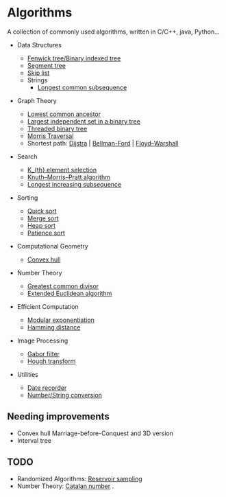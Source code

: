 # Algorithms
A collection of commonly used algorithms, written in C/C++, java, Python...   
- Data Structures
    - [Fenwick tree/Binary indexed tree](https://github.com/wandering007/algorithms/blob/master/binary_indexed_tree.cpp)
    - [Segment tree](https://github.com/wandering007/algorithms/blob/master/segment_tree.cpp)  
    - [Skip list](https://github.com/wandering007/algorithms/blob/master/skip_list.cpp)   
    - Strings  
        - [Longest common subsequence](https://github.com/wandering007/algorithms/blob/master/longest_common_subsequence.java)  
- Graph Theory  
    - [Lowest common ancestor](https://github.com/wandering007/algorithms/blob/master/lowest_common_ancestor.cpp)  
    - [Largest independent set in a binary tree](https://github.com/wandering007/algorithms/blob/master/largest_independent_set.c) 
    - [Threaded binary tree](https://github.com/wandering007/algorithms/blob/master/threaded_binary_tree.cpp)  
    - [Morris Traversal](https://github.com/wandering007/algorithms/blob/master/morris_traversal.cpp)
    - Shortest path: [Dijstra](https://github.com/wandering007/algorithms/blob/master/dijkstra.cpp) | [Bellman-Ford](https://github.com/wandering007/algorithms/blob/master/bellman_ford.cpp) | [Floyd–Warshall](https://github.com/wandering007/algorithms/blob/master/floyd_warshall.cpp)  

- Search  
    - [K_{th} element selection](https://github.com/wandering007/algorithms/blob/master/kth_element_selection.cpp)
    - [Knuth–Morris–Pratt algorithm](https://github.com/wandering007/algorithms/blob/master/kmp.cpp)  
    - [Longest increasing subsequence](https://github.com/wandering007/algorithms/blob/master/longest_increasing_subsequence.py)
- Sorting  
    - [Quick sort](https://github.com/wandering007/algorithms/blob/master/sorting/quick_sort.cpp)  
    - [Merge sort](https://github.com/wandering007/algorithms/blob/master/sorting/merge_sort.cpp)  
    - [Heap sort](https://github.com/wandering007/algorithms/blob/master/sorting/heap_sort.cpp)
    - [Patience sort](https://github.com/wandering007/algorithms/blob/master/sorting/patience_sort.cpp)
- Computational Geometry  
    - [Convex hull](https://github.com/wandering007/algorithms/blob/master/convex_hull.cpp)  
- Number Theory  
    - [Greatest common divisor](https://github.com/wandering007/algorithms/blob/master/gcd.cpp)  
    - [Extended Euclidean algorithm](https://github.com/wandering007/algorithms/blob/master/extended_gcd.cpp)  
- Efficient Computation  
    - [Modular exponentiation](https://github.com/wandering007/algorithms/blob/master/modular_pow.cpp)
    - [Hamming distance](https://github.com/wandering007/algorithms/blob/master/hamming_distance.cpp)  
- Image Processing  
    - [Gabor filter](https://github.com/wandering007/algorithms/blob/master/gabor_filter.py)  
    - [Hough transform](https://github.com/wandering007/algorithms/blob/master/hough_transform.py)
- Utilities  
    - [Date recorder](https://github.com/wandering007/algorithms/blob/master/date_recorder.cpp)  
    - [Number/String conversion](https://github.com/wandering007/algorithms/blob/master/num_str_conversion.cpp)

## Needing improvements  
- Convex hull Marriage-before-Conquest and 3D version  
- Interval tree  

## TODO  
- Randomized Algorithms: [Reservoir sampling](https://en.wikipedia.org/wiki/Reservoir_sampling)   
- Number Theory: [Catalan number](https://en.wikipedia.org/wiki/Catalan_number) . 
